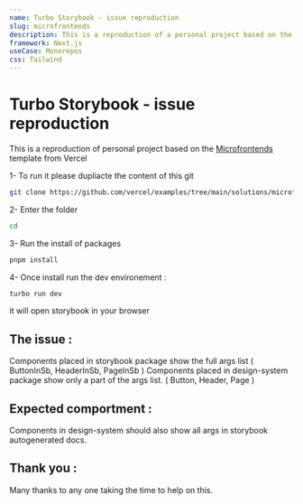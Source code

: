 ```yaml
---
name: Turbo Storybook - issue reproduction
slug: microfrontends
description: This is a reproduction of a personal project based on the [Microfrontends](https://github.com/vercel/examples/tree/main/solutions/microfrontends) template from Vercel
framework: Next.js
useCase: Monorepos
css: Tailwind
---
```


# Turbo Storybook - issue reproduction

This is a reproduction of personal project based on the [Microfrontends](https://github.com/vercel/examples/tree/main/solutions/microfrontends) template from Vercel

1- To run it please dupliacte the content of this git
```bash
git clone https://github.com/vercel/examples/tree/main/solutions/microfrontends
```

2- Enter the folder
```bash
cd 
```

3- Run the install of packages
```bash
pnpm install
```

4- Once install run the dev environement : 
```bash
turbo run dev
```
it will open storybook in your browser


## The issue : 
Components placed in storybook package show the full args list ( ButtonInSb, HeaderInSb, PageInSb )
Components placed in design-system package show only a part of the args list. ( Button, Header, Page )

## Expected comportment : 
Components in design-system should also show all args in storybook autogenerated docs.

## Thank you : 
Many thanks to any one taking the time to help on this.

